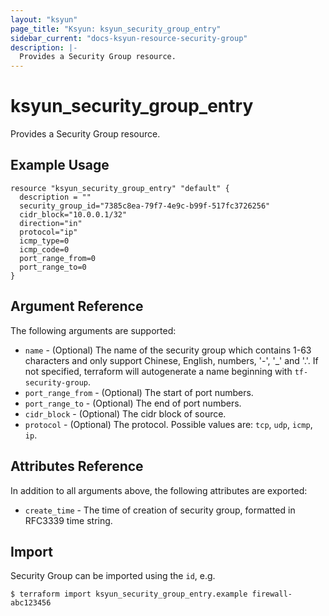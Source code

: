 ```yaml
---
layout: "ksyun"
page_title: "Ksyun: ksyun_security_group_entry"
sidebar_current: "docs-ksyun-resource-security-group"
description: |-
  Provides a Security Group resource.
---
```


# ksyun_security_group_entry

Provides a Security Group resource.

## Example Usage

```hcl
resource "ksyun_security_group_entry" "default" {
  description = ""
  security_group_id="7385c8ea-79f7-4e9c-b99f-517fc3726256"
  cidr_block="10.0.0.1/32"
  direction="in"
  protocol="ip"
  icmp_type=0
  icmp_code=0
  port_range_from=0
  port_range_to=0
}

```

## Argument Reference

The following arguments are supported:

* `name` - (Optional) The name of the security group which contains 1-63 characters and only support Chinese, English, numbers, '-', '_' and '.'. If not specified, terraform will autogenerate a name beginning with `tf-security-group`.
* `port_range_from` - (Optional) The start of port numbers.
* `port_range_to` - (Optional) The end of port numbers.
* `cidr_block` - (Optional) The cidr block of source.
* `protocol` - (Optional) The protocol. Possible values are: `tcp`, `udp`, `icmp`, `ip`.

## Attributes Reference

In addition to all arguments above, the following attributes are exported:

* `create_time` - The time of creation of security group, formatted in RFC3339 time string.

## Import

Security Group can be imported using the `id`, e.g.

```
$ terraform import ksyun_security_group_entry.example firewall-abc123456
```